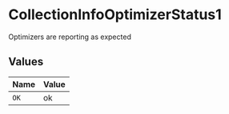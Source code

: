 # CollectionInfoOptimizerStatus1

Optimizers are reporting as expected


## Values

| Name  | Value |
| ----- | ----- |
| `OK`  | ok    |